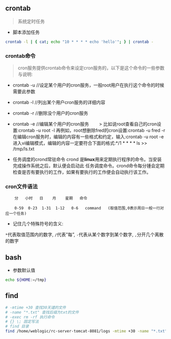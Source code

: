 ## crontab

> 系统定时任务

+ 脚本添加任务

```bash
crontab -l | { cat; echo "10 * * * * echo 'hello'"; } | crontab -
```

### crontab命令

> cron服务提供crontab命令来设定cron服务的，以下是这个命令的一些参数与说明:

+ crontab -u //设定某个用户的cron服务，一般root用户在执行这个命令的时候需要此参数 

+ crontab -l //列出某个用户cron服务的详细内容

+ crontab -r //删除没个用户的cron服务

+ crontab -e //编辑某个用户的cron服务
　　> 比如说root查看自己的cron设置:crontab -u root -l
    再例如，root想删除fred的cron设置:crontab -u fred -r
    在编辑cron服务时，编辑的内容有一些格式和约定，输入:crontab -u root -e
    进入vi编辑模式，编辑的内容一定要符合下面的格式:*/1 * * * * ls >> /tmp/ls.txt
    
+ 任务调度的crond常驻命令
    crond 是**linux**用来定期执行程序的命令。当安装完成操作系统之后，默认便会启动此 任务调度命令。crond命令每分锺会定期检查是否有要执行的工作，如果有要执行的工作便会自动执行该工作。
    
### cron文件语法

        分   小时   日    月    星期   命令
         
        0-59  0-23  1-31  1-12   0-6   command   (取值范围,0表示周日一般一行对应一个任务)

+   记住几个特殊符号的含义:

  `*`代表取值范围内的数字,
  `/`代表”每”,
  `-`代表从某个数字到某个数字,
  `,`分开几个离散的数字

## bash

+ 参数默认值

```bash
echo ${HOME:=/tmp}
```

## find

```bash
# -mtime +30 查找30天谴的文件
# -name "*.txt" 查找后缀为txt的文件
# -exec rm -rf 执行命令
# {} \; 固定写法
# find 目录
find /home/weblogic/rc-server-tomcat-8081/logs -mtime +30 -name "*.txt" -exec rm -rf {} \;
```

